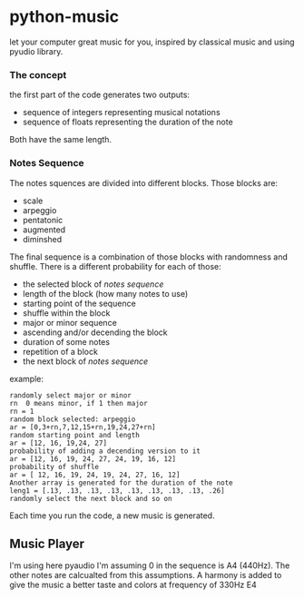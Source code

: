 # python-music
let your computer great music for you, inspired by classical music and using pyudio library.

### The concept
the first part of the code generates two outputs:
- sequence of integers representing musical notations
- sequence of floats representing the duration of the note

Both have the same length.

### Notes Sequence
The notes squences are divided into different blocks. Those blocks are:
- scale
- arpeggio
- pentatonic
- augmented
- diminshed 

The final sequence is a combination of those blocks with randomness and shuffle. There is a different probability for each of those:
- the selected block of *notes sequence*
- length of the block (how many notes to use)
- starting point of the sequence
- shuffle within the block
- major or minor sequence
- ascending and/or decending the block
- duration of some notes
- repetition of a block
- the next block of *notes sequence*

example:
```
randomly select major or minor
rn  0 means minor, if 1 then major
rn = 1
random block selected: arpeggio 
ar = [0,3+rn,7,12,15+rn,19,24,27+rn]
random starting point and length
ar = [12, 16, 19,24, 27]
probability of adding a decending version to it
ar = [12, 16, 19, 24, 27, 24, 19, 16, 12]
probability of shuffle
ar = [ 12, 16, 19, 24, 19, 24, 27, 16, 12]
Another array is generated for the duration of the note
leng1 = [.13, .13, .13, .13, .13, .13, .13, .13, .26] 
randomly select the next block and so on
```

Each time you run the code, a new music is generated.

## Music Player
I'm using here pyaudio
I'm assuming 0 in the sequence is A4 (440Hz). The other notes are calcualted from this assumptions.
A harmony is added to give the music a better taste and colors at frequency of 330Hz E4
